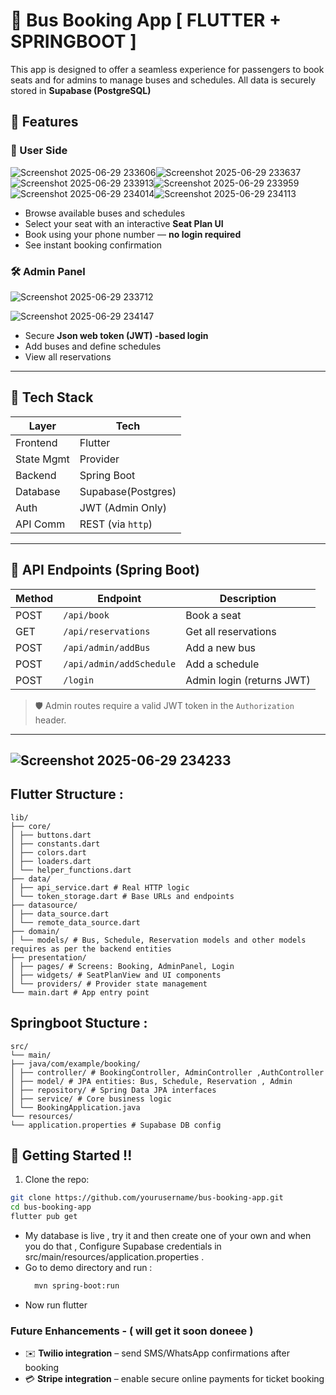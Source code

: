 # 🚌 Bus Booking App [ FLUTTER + SPRINGBOOT ]
This app is designed to offer a seamless experience for passengers to book seats and for admins to manage buses and schedules. All data is securely stored in **Supabase (PostgreSQL)** 

## 🌟 Features

### 👤 User Side

![Screenshot 2025-06-29 233606](https://github.com/user-attachments/assets/37eb99ec-9f79-47d4-b6c0-15022deb80e9)![Screenshot 2025-06-29 233637](https://github.com/user-attachments/assets/eb29eb2c-44b3-445d-bf08-35bd32f10bd3)
![Screenshot 2025-06-29 233913](https://github.com/user-attachments/assets/ece3af88-1289-43cc-88ba-48dfdf24b9de)![Screenshot 2025-06-29 233959](https://github.com/user-attachments/assets/08012f53-6564-40ec-b4c8-03d659f8a022)
![Screenshot 2025-06-29 234014](https://github.com/user-attachments/assets/0bdc9f23-6ef5-4976-9237-a77906bbde60)![Screenshot 2025-06-29 234113](https://github.com/user-attachments/assets/d5cd94f2-0ab6-499b-801c-879f7d1b9241)

- Browse available buses and schedules
- Select your seat with an interactive **Seat Plan UI**
- Book using your phone number — **no login required**
- See instant booking confirmation

### 🛠️ Admin Panel

![Screenshot 2025-06-29 233712](https://github.com/user-attachments/assets/31e32703-2023-44c1-ac62-df26c59ec1c1)

![Screenshot 2025-06-29 234147](https://github.com/user-attachments/assets/5966dd92-dbd3-4b7d-8782-fe28fc19a2e1)

- Secure **Json web token (JWT) -based login**
- Add buses and define schedules
- View all reservations

---

## 🧠 Tech Stack

| Layer       | Tech                |
|-------------|-------------------- |
| Frontend    | Flutter             |
| State Mgmt  | Provider            |
| Backend     | Spring Boot         |
| Database    | Supabase(Postgres)  |
| Auth        | JWT (Admin Only)    |
| API Comm    | REST (via `http`)   |

---

## 🔗 API Endpoints (Spring Boot)

| Method | Endpoint                  | Description              |
|--------|---------------------------|--------------------------|
| POST   | `/api/book`               | Book a seat              |
| GET    | `/api/reservations`       | Get all reservations     |
| POST   | `/api/admin/addBus`       | Add a new bus            |
| POST   | `/api/admin/addSchedule`  | Add a schedule           |
| POST   | `/login`                  | Admin login (returns JWT)|

> 🛡️ Admin routes require a valid JWT token in the `Authorization` header.

---
![Screenshot 2025-06-29 234233](https://github.com/user-attachments/assets/a2f6cb64-a677-4696-b56e-0a502c0ca0e3)
---


## Flutter Structure :
```
lib/
├── core/
│ ├── buttons.dart
│ ├── constants.dart
│ ├── colors.dart
│ ├── loaders.dart
│ └── helper_functions.dart
├── data/
│ ├── api_service.dart # Real HTTP logic
│ └── token_storage.dart # Base URLs and endpoints
├── datasource/
│ ├── data_source.dart 
│ └── remote_data_source.dart 
├── domain/
│ └── models/ # Bus, Schedule, Reservation models and other models requires as per the backend entities
├── presentation/
│ ├── pages/ # Screens: Booking, AdminPanel, Login
│ ├── widgets/ # SeatPlanView and UI components
│ └── providers/ # Provider state management
└── main.dart # App entry point
```
## Springboot Stucture :
```
src/
└── main/
├── java/com/example/booking/
│ ├── controller/ # BookingController, AdminController ,AuthController 
│ ├── model/ # JPA entities: Bus, Schedule, Reservation , Admin
│ ├── repository/ # Spring Data JPA interfaces
│ ├── service/ # Core business logic
│ └── BookingApplication.java
└── resources/
└── application.properties # Supabase DB config
```
## 🚀 Getting Started !!

1. Clone the repo:
```bash
git clone https://github.com/yourusername/bus-booking-app.git
cd bus-booking-app
flutter pub get
```
 - My database is live , try it and then create one of your own and when you do that , Configure Supabase credentials in src/main/resources/application.properties .
 - Go to demo directory and run :
    ``` bash
      mvn spring-boot:run
    ```
 - Now run flutter

### Future Enhancements - ( will get it soon doneee )
 - ✉️ **Twilio integration** – send SMS/WhatsApp confirmations after booking
 - 💳 **Stripe integration** – enable secure online payments for ticket booking




